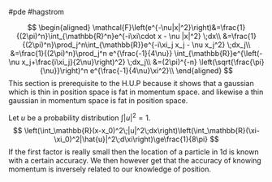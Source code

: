 #pde #hagstrom 

$$
\begin{aligned}
\mathcal{F}\left(e^{-\nu|x|^2}\right)&=\frac{1}{(2\pi)^n}\int_{\mathbb{R}^n}e^{-i\xi\cdot x - \nu |x|^2} \;dx\\
&=\frac{1}{(2\pi)^n}\prod_j^n\int_{\mathbb{R}}e^{-i\xi_j x_j - \nu x_j^2} \;dx_j\\
&=\frac{1}{(2\pi)^n}\prod_j^n 
e^{\frac{-1}{4\nu}} \int_{\mathbb{R}}e^{\left(-\nu x_j+\frac{i\xi_j}{2\nu}\right)^2} \;dx_j\\
&=(2\pi)^{-n} \left(\sqrt{\frac{\pi}{\nu}}\right)^n e^{\frac{-1}{4\nu}\xi^2}\\
\end{aligned}
$$
This section is prerequisite to the H.U.P because it shows that a gaussian which is thin in position space is fat in momentum space. and likewise a thin gaussian in momentum space is fat in position space. 

Let $u$ be  a probability distribution $\int |u|^2 = 1$.
$$
\left(\int_\mathbb{R}(x-x_0)^2\;|u|^2\;dx\right)\left(\int_\mathbb{R}(\xi-\xi_0)^2|\hat{u}|^2\;d\xi\right)\ge\frac{1}{8\pi}
$$
If the first factor is really small then the location of a particle in 1d is known with a certain accuracy. We then however get that the accuracy of knowing momentum is inversely related to our knowledge of position.